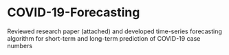 # COVID-19-Forecasting
Reviewed research paper (attached) and developed time-series forecasting algorithm for short-term and long-term prediction of COVID-19 case numbers

